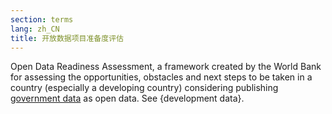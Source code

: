 ```yaml
---
section: terms
lang: zh_CN
title: 开放数据项目准备度评估
---
```


Open Data Readiness Assessment, a framework created by the World Bank for assessing the opportunities, obstacles and next steps to be taken in a country (especially a developing country) considering publishing [government data](/glossary/en/terms/government-data/) as open data. See {development data}.